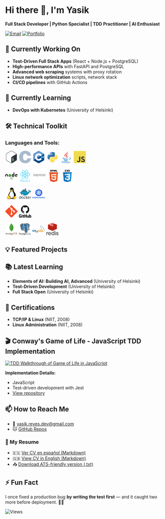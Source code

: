 <!--
**Yakovyakov/Yakovyakov** is a ✨ _special_ ✨ repository because its `README.md` (this file) appears on your GitHub profile.

Here are some ideas to get you started:

- 🔭 I’m currently working on ...
- 🌱 I’m currently learning ...
- 👯 I’m looking to collaborate on ...
- 🤔 I’m looking for help with ...
- 💬 Ask me about ...
- 📫 How to reach me: ...
- 😄 Pronouns: ...
- ⚡ Fun fact: ...
-->
# Hi there 👋, I'm Yasik

**Full Stack Developer | Python Specialist | TDD Practitioner | AI Enthusiast**

<!-- [![LinkedIn](https://img.shields.io/badge/-Connect%20on%20LinkedIn-blue?style=flat&logo=linkedin)](https://linkedin.com/in/your-profile) -->
[![Email](https://img.shields.io/badge/-yasik.reyes.dev@gmail.com-red?style=flat&logo=gmail)](mailto:yasik.reyes.dev@gmail.com)
[![Portfolio](https://img.shields.io/badge/-View%20Portfolio-green?style=flat)](https://yasik-dev.vercel.app) 

## 🔭 Currently Working On
- **Test-Driven Full Stack Apps** (React + Node.js + PostgreSQL)
- **High-performance APIs** with FastAPI and PostgreSQL
- **Advanced web scraping** systems with proxy rotation
- **Linux network optimization** scripts, network stack
- **CI/CD pipelines** with GitHub Actions

## 🌱 Currently Learning
- **DevOps with Kubernetes** (University of Helsinki)

## 🛠 Technical Toolkit

<h3 align="left">Languages and Tools:</h3>
<p align="left">
  <!-- Languages -->
  <a href="https://www.gnu.org/software/bash/" target="_blank"><img src="https://raw.githubusercontent.com/devicons/devicon/master/icons/bash/bash-original.svg" alt="bash" width="40" height="40"/></a>
  <a href="https://www.cprogramming.com/" target="_blank"><img src="https://raw.githubusercontent.com/devicons/devicon/master/icons/c/c-original.svg" alt="c" width="40" height="40"/></a>
  <a href="https://www.w3schools.com/cpp/" target="_blank"><img src="https://raw.githubusercontent.com/devicons/devicon/master/icons/cplusplus/cplusplus-original.svg" alt="cplusplus" width="40" height="40"/></a>
  <a href="https://www.python.org" target="_blank"><img src="https://raw.githubusercontent.com/devicons/devicon/master/icons/python/python-original.svg" alt="python" width="40" height="40"/></a>
  <a href="https://www.java.com" target="_blank"><img src="https://raw.githubusercontent.com/devicons/devicon/master/icons/java/java-original.svg" alt="java" width="40" height="40"/></a>
  <a href="https://developer.mozilla.org/en-US/docs/Web/JavaScript" target="_blank"><img src="https://raw.githubusercontent.com/devicons/devicon/master/icons/javascript/javascript-original.svg" alt="javascript" width="40" height="40"/></a>
  
  <!-- Frontend -->
  <a href="https://nodejs.org" target="_blank"><img src="https://raw.githubusercontent.com/devicons/devicon/master/icons/nodejs/nodejs-original-wordmark.svg" alt="nodejs" width="40" height="40"/></a>
  <a href="https://reactjs.org/" target="_blank"><img src="https://raw.githubusercontent.com/devicons/devicon/master/icons/react/react-original-wordmark.svg" alt="react" width="40" height="40"/></a>
  <a href="https://expressjs.com" target="_blank"><img src="https://raw.githubusercontent.com/devicons/devicon/master/icons/express/express-original-wordmark.svg" alt="express" width="40" height="40" style="background:white;padding:2px"></a>
  <a href="https://www.w3.org/html/" target="_blank"><img src="https://raw.githubusercontent.com/devicons/devicon/master/icons/html5/html5-original-wordmark.svg" alt="html5" width="40" height="40"/></a>
  <a href="https://www.w3schools.com/css/" target="_blank"><img src="https://raw.githubusercontent.com/devicons/devicon/master/icons/css3/css3-original-wordmark.svg" alt="css3" width="40" height="40"/></a>
  
  <!-- DevOps -->
  <a href="https://www.linux.org/" target="_blank"><img src="https://raw.githubusercontent.com/devicons/devicon/master/icons/linux/linux-original.svg" alt="linux" width="40" height="40"/></a>
  <a href="https://www.docker.com/" target="_blank"><img src="https://raw.githubusercontent.com/devicons/devicon/master/icons/docker/docker-original-wordmark.svg" alt="docker" width="40" height="40"/></a>
  <a href="https://kubernetes.io" target="_blank"><img src="https://raw.githubusercontent.com/devicons/devicon/master/icons/kubernetes/kubernetes-plain-wordmark.svg" alt="kubernetes" width="40" height="40"/></a>
  
  <!-- Version Control -->
  <a href="https://git-scm.com/" target="_blank"><img src="https://raw.githubusercontent.com/devicons/devicon/master/icons/git/git-original.svg" alt="git" width="40" height="40"/></a>
  <a href="https://github.com/features/actions" target="_blank"><img src="https://raw.githubusercontent.com/devicons/devicon/master/icons/github/github-original-wordmark.svg" alt="github" width="40" height="40"/></a>
  
  <!-- Databases -->
  <a href="https://www.mongodb.com/" target="_blank"><img src="https://raw.githubusercontent.com/devicons/devicon/master/icons/mongodb/mongodb-original-wordmark.svg" alt="mongodb" width="40" height="40"/></a>
  <a href="https://www.postgresql.org" target="_blank"><img src="https://raw.githubusercontent.com/devicons/devicon/master/icons/postgresql/postgresql-original-wordmark.svg" alt="postgresql" width="40" height="40"/></a>
  <a href="https://www.mysql.com/" target="_blank"><img src="https://raw.githubusercontent.com/devicons/devicon/master/icons/mysql/mysql-original-wordmark.svg" alt="mysql" width="40" height="40"/></a>
  <a href="https://redis.io" target="_blank"><img src="https://raw.githubusercontent.com/devicons/devicon/master/icons/redis/redis-original-wordmark.svg" alt="redis" width="40" height="40"/></a>
</p>

## 💡 Featured Projects
<!-- 
### [TDD E-Commerce](https://github.com/Yakovyakov/tdd-ecommerce)
React + FastAPI built with:
- 100% test coverage
- Jest + pytest test suites
- GitHub Actions CI pipeline
- Mutation testing with mutmut

### [Testing Workshop](https://github.com/Yakovyakov/python-testing-workshop)
Practical examples covering:
- Unit vs Integration tests
- Mocking best practices
- Property-based testing
- Test-driven bug fixes

### [Scraper Test Suite](https://github.com/Yakovyakov/scraper-tests)
Web scraping framework featuring:
- Selenium test harness
- VCR.py for HTTP recording
- Performance benchmarks
- Failure recovery tests
-->
## 📚 Latest Learning
- **Elements of AI: Building AI, Advanced** (University of Helsinki)
- **Test-Driven Development** (University of Helsinki)
- **Full Stack Open** (University of Helsinki)

## 📜 Certifications
- **TCP/IP & Linux** (NIIT, 2008)  
- **Linux Administration** (NIIT, 2008)

## 🎬 Conway's Game of Life - JavaScript TDD Implementation

[![TDD Walkthrough of Game of Life in JavaScript](https://img.youtube.com/vi/4vN68zTKd5M/maxresdefault.jpg)](https://youtu.be/4vN68zTKd5M?si=QYvPKB2jCJy_yaoq)

**Implementation Details:**
- JavaScript
- Test-driven development with Jest
- [View repository](https://github.com/Yakovyakov/tdd-mooc-conways-game-of-life)

## 📫 How to Reach Me
<!-- - 💼 [LinkedIn Profile](https://linkedin.com/in/your-profile) -->
- 📧 yasik.reyes.dev@gmail.com
- 🐱 [GitHub Repos](https://github.com/Yakovyakov?tab=repositories)

### 📄 My Resume

- 🇪🇸 [Ver CV en español (Markdown)](./CV/cv-es.md)
- 🇬🇧 [View CV in English (Markdown)](./CV/cv-en.md)
- 📥 [Download ATS-friendly version (.txt)](./CV/cv-en.txt)

## ⚡ Fun Fact
I once fixed a production bug **by writing the test first** — and it caught two more before deployment. 🧪😄

![Views](https://visitor-badge.laobi.icu/badge?page_id=Yakovyakov.YakovYakov)
